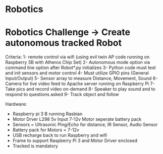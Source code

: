 # Robotics
# Robotics Challenge -> Create autonomous tracked Robot

Criteria:
1- remote control via wifi (using evil twin AP code running on Raspberry 3B with Atheros Chip Set)
2- Autonomous mode option via command line option after Robot*.py initializes 
3- Python code must test and init sensors and motor control
4- Must utilize GPIO pins (General Input/Output)
5- Sensor array to measure Distance, Movement, Sound
6- Camera for live video feed to Apache server running on Raspberry Pi
7- Take pics and record video on-demand
8- Speaker to play sound and to respond to questions asked
9- Track object and follow

Hardware:
- Raspberry pi 3 B running Rasbian
- Motor Drver L298 5v Input 7-12v Motor seperate battery pack
- Sensors = Ultrasonic Ping/Echo for distance, IR Sensor, Audio Sensor
- Battery pack for Motors = 7-12v
- USB recharge back to run Raspberry and wifi
- Frame to support Raspberry Pi 3 and Motor Driver enclosed
- Tracked is mandatory

